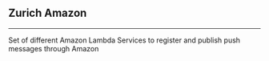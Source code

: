 Zurich Amazon
---------------
---------------

Set of different Amazon Lambda Services to register and publish push messages through Amazon
